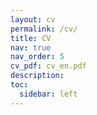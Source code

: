 ```yaml
---
layout: cv
permalink: /cv/
title: CV
nav: true
nav_order: 5
cv_pdf: cv_en.pdf
description:
toc:
  sidebar: left
---
```

